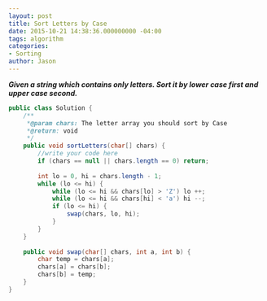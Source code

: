 ```yaml
---
layout: post
title: Sort Letters by Case
date: 2015-10-21 14:38:36.000000000 -04:00
tags: algorithm
categories:
- Sorting
author: Jason
---
```

<p><strong><em>Given a string which contains only letters. Sort it by lower case first and upper case second.</em></strong></p>


``` java
public class Solution {
    /** 
     *@param chars: The letter array you should sort by Case
     *@return: void
     */
    public void sortLetters(char[] chars) {
        //write your code here
        if (chars == null || chars.length == 0) return;
        
        int lo = 0, hi = chars.length - 1;
        while (lo <= hi) {
            while (lo <= hi && chars[lo] > 'Z') lo ++;
            while (lo <= hi && chars[hi] < 'a') hi --;
            if (lo <= hi) {
                swap(chars, lo, hi);
            }
        }
    }
    
    public void swap(char[] chars, int a, int b) {
        char temp = chars[a];
        chars[a] = chars[b];
        chars[b] = temp;
    }
}
```
